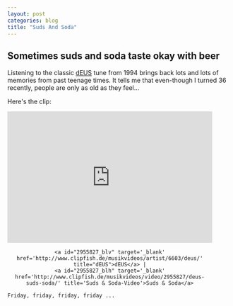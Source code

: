 ```yaml
---
layout: post
categories: blog
title: "Suds And Soda"
---
```


## Sometimes suds and soda taste okay with beer

Listening to the classic [dEUS](https://en.wikipedia.org/wiki/Deus_(band)) tune from 1994 brings back lots and lots of memories from past teenage times. It tells me that even-though I turned 36 recently, people are only as old as they feel...

Here's the clip:

<script src="http://static.clipfish.de/js/v3/CFEmbed.min.js?lgkqkc"></script>
<iframe src='http://www.clipfish.de/embed_video/?vid=3963626&as=0&butcolor=12653610' name='Clipfish Embedded Video' id="clipfishEmbed2955827" style="width:464px;height:297px;" marginheight='0' marginwidth='0' frameborder='0' scrolling='no'></iframe>
<div id="2955827_blc" style='text-align:center; width:464px;'>

	<a id="2955827_blv" target='_blank' href='http://www.clipfish.de/musikvideos/artist/6603/deus/' title="dEUS">dEUS</a> |
	<a id="2955827_blh" target='_blank' href='http://www.clipfish.de/musikvideos/video/2955827/deus-suds-soda/' title='Suds & Soda-Video'>Suds & Soda</a>

</div>
<script>
var player2955827 = new CFEmbedPlayer(2955827,0);
</script>

    Friday, friday, friday, friday ...